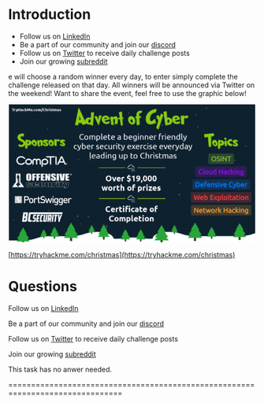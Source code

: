 # Introduction

- Follow us on [LinkedIn](https://www.linkedin.com/company/tryhackme/)  
- Be a part of our community and join our [discord](https://discord.gg/tryhackme)  
- Follow us on [Twitter](https://twitter.com/RealTryHackMe) to receive daily challenge posts  
- Join our growing [subreddit](https://www.reddit.com/r/tryhackme/)

e will choose a random winner every day, to enter simply complete the challenge released on that day. All winners will be announced via Twitter on the weekend! Want to share the event, feel free to use the graphic below!

![](./banner.png)

[https://tryhackme.com/christmas](https://tryhackme.com/christmas)


# Questions

Follow us on [LinkedIn](https://www.linkedin.com/company/tryhackme/)

Be a part of our community and join our [discord](https://discord.gg/tryhackme)

Follow us on [Twitter](https://twitter.com/RealTryHackMe) to receive daily challenge posts

Join our growing [subreddit](https://www.reddit.com/r/tryhackme/)


This task has no anwer needed.

===============================================================================